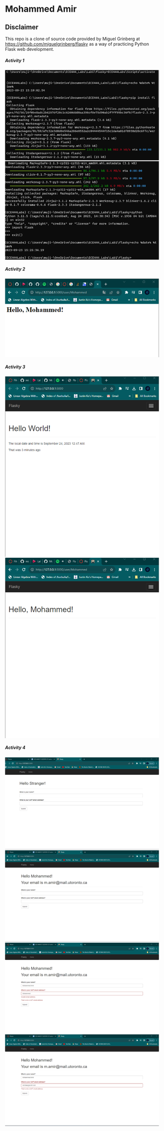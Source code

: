# Mohammed Amir

## Disclaimer

This repo is a clone of source code provided by Miguel Grinberg at https://github.com/miguelgrinberg/flasky as a way of
practicing Python Flask web development.

##### Activity 1
![Virtual Environment Activation](/venv_activate.png)
![Flask Import Confirmation](/flask_import_confirmation.png)

##### Activity 2
![Example 2_2](/example2_2.png)

##### Activity 3
![Example 3](/hello_timestamp_activity_3.png)
![Custom Use Example 3](/custom_user_activity_3.png)

##### Activity 4
![Hello Stranger landing page](/strange_uoft_email_address.png)
![Correct inputs](/mohammed_uoft_email_address.png)
![Invalid email](/invalid_email.png)
![Invalid UofT email](/invalid_uoft_email.png)